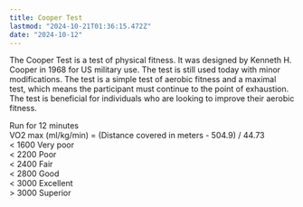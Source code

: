 ```yaml
---
title: Cooper Test
lastmod: "2024-10-21T01:36:15.472Z"
date: "2024-10-12"
---
```


The Cooper Test is a test of physical fitness. It was designed by Kenneth H. Cooper in 1968 for US military use. The test is still used today with minor modifications. The test is a simple test of aerobic fitness and a maximal test, which means the participant must continue to the point of exhaustion. The test is beneficial for individuals who are looking to improve their aerobic fitness.

Run for 12 minutes\
VO2 max (ml/kg/min) = (Distance covered in meters - 504.9) / 44.73\
< 1600 Very poor\
< 2200 Poor\
< 2400 Fair\
< 2800 Good\
< 3000 Excellent\
\> 3000 Superior
